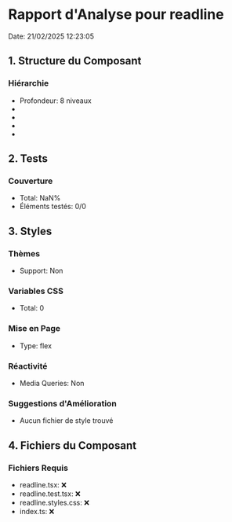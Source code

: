 # Rapport d'Analyse pour readline

Date: 21/02/2025 12:23:05

## 1. Structure du Composant

### Hiérarchie

- Profondeur: 8 niveaux
- <string>
- <string>
- <void>
- <CompleterResult>

## 2. Tests

### Couverture

- Total: NaN%
- Éléments testés: 0/0

## 3. Styles

### Thèmes

- Support: Non

### Variables CSS

- Total: 0

### Mise en Page

- Type: flex

### Réactivité

- Media Queries: Non

### Suggestions d'Amélioration

- Aucun fichier de style trouvé

## 4. Fichiers du Composant

### Fichiers Requis

- readline.tsx: ❌
- readline.test.tsx: ❌
- readline.styles.css: ❌
- index.ts: ❌
